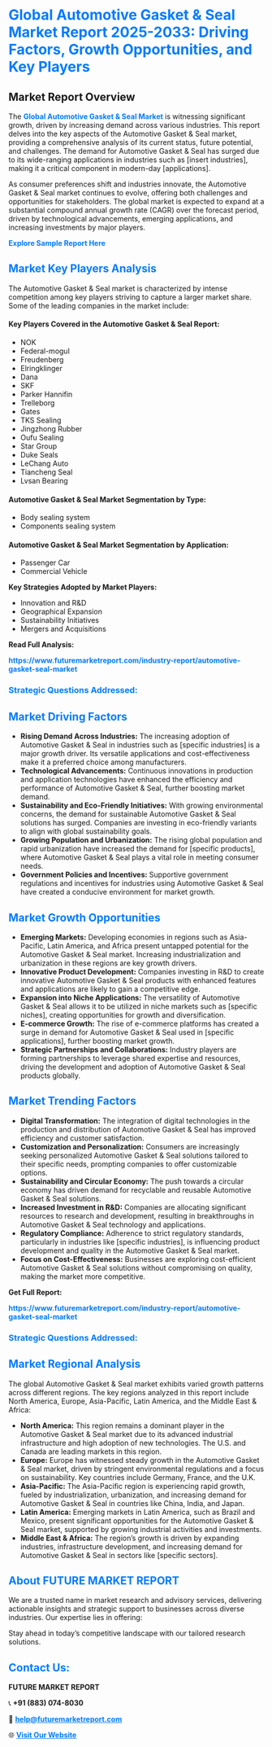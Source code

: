 <h1 style="color: #007BFF;">Global Automotive Gasket & Seal Market Report 2025-2033: Driving Factors, Growth Opportunities, and Key Players</h1>

<section id="overview">
<h2>Market Report Overview</h2>
<p>The <a href="https://www.futuremarketreport.com/industry-report/automotive-gasket-seal-market" style="color: #007BFF; text-decoration: none;"><strong>Global Automotive Gasket & Seal Market</strong></a> is witnessing significant growth, driven by increasing demand across various industries. This report delves into the key aspects of the Automotive Gasket & Seal market, providing a comprehensive analysis of its current status, future potential, and challenges. The demand for Automotive Gasket & Seal has surged due to its wide-ranging applications in industries such as [insert industries], making it a critical component in modern-day [applications].</p>
<p>As consumer preferences shift and industries innovate, the Automotive Gasket & Seal market continues to evolve, offering both challenges and opportunities for stakeholders. The global market is expected to expand at a substantial compound annual growth rate (CAGR) over the forecast period, driven by technological advancements, emerging applications, and increasing investments by major players.</p>
</section>

<section id="overview">
<p><a href="https://www.futuremarketreport.com/request-sample/reportId=98206" style="color: #007BFF; text-decoration: none;"><strong>Explore Sample Report Here</strong></a></p>
</section>

<section id="key-players">
<h2 style="color: #007BFF;">Market Key Players Analysis</h2>
<p>The Automotive Gasket & Seal market is characterized by intense competition among key players striving to capture a larger market share. Some of the leading companies in the market include:</p>
<h4>Key Players Covered in the Automotive Gasket & Seal Report:</h4>
<ul><li>NOK</li><li>Federal-mogul</li><li>Freudenberg</li><li>Elringklinger</li><li>Dana</li><li>SKF</li><li>Parker Hannifin</li><li>Trelleborg</li><li>Gates</li><li>TKS Sealing</li><li>Jingzhong Rubber</li><li>Oufu Sealing</li><li>Star Group</li><li>Duke Seals</li><li>LeChang Auto</li><li>Tiancheng Seal</li><li>Lvsan Bearing</li></ul>
<h4>Automotive Gasket & Seal Market Segmentation by Type:</h4>
<ul><li>Body sealing system</li><li>Components sealing system</li></ul>

<h4>Automotive Gasket & Seal Market Segmentation by Application:</h4>
<ul><li>Passenger Car</li><li>Commercial Vehicle</li></ul>
<p><strong>Key Strategies Adopted by Market Players:</strong></p>
<ul>
<li>Innovation and R&D</li>
<li>Geographical Expansion</li>
<li>Sustainability Initiatives</li>
<li>Mergers and Acquisitions</li>
</ul>
</section>

<section>
<p><strong>Read Full Analysis: </strong></p><a href="https://www.futuremarketreport.com/industry-report/automotive-gasket-seal-market" style="color: #007BFF; text-decoration: none;"><strong>https://www.futuremarketreport.com/industry-report/automotive-gasket-seal-market</strong></a>
<h3 style="color: #007BFF;">Strategic Questions Addressed:</h3>
</section>

<section id="driving-factors">
<h2 style="color: #007BFF;">Market Driving Factors</h2>
<ul>
<li><strong>Rising Demand Across Industries:</strong> The increasing adoption of Automotive Gasket & Seal in industries such as [specific industries] is a major growth driver. Its versatile applications and cost-effectiveness make it a preferred choice among manufacturers.</li>
<li><strong>Technological Advancements:</strong> Continuous innovations in production and application technologies have enhanced the efficiency and performance of Automotive Gasket & Seal, further boosting market demand.</li>
<li><strong>Sustainability and Eco-Friendly Initiatives:</strong> With growing environmental concerns, the demand for sustainable Automotive Gasket & Seal solutions has surged. Companies are investing in eco-friendly variants to align with global sustainability goals.</li>
<li><strong>Growing Population and Urbanization:</strong> The rising global population and rapid urbanization have increased the demand for [specific products], where Automotive Gasket & Seal plays a vital role in meeting consumer needs.</li>
<li><strong>Government Policies and Incentives:</strong> Supportive government regulations and incentives for industries using Automotive Gasket & Seal have created a conducive environment for market growth.</li>
</ul>
</section>

<section id="growth-opportunities">
<h2 style="color: #007BFF;">Market Growth Opportunities</h2>
<ul>
<li><strong>Emerging Markets:</strong> Developing economies in regions such as Asia-Pacific, Latin America, and Africa present untapped potential for the Automotive Gasket & Seal market. Increasing industrialization and urbanization in these regions are key growth drivers.</li>
<li><strong>Innovative Product Development:</strong> Companies investing in R&D to create innovative Automotive Gasket & Seal products with enhanced features and applications are likely to gain a competitive edge.</li>
<li><strong>Expansion into Niche Applications:</strong> The versatility of Automotive Gasket & Seal allows it to be utilized in niche markets such as [specific niches], creating opportunities for growth and diversification.</li>
<li><strong>E-commerce Growth:</strong> The rise of e-commerce platforms has created a surge in demand for Automotive Gasket & Seal used in [specific applications], further boosting market growth.</li>
<li><strong>Strategic Partnerships and Collaborations:</strong> Industry players are forming partnerships to leverage shared expertise and resources, driving the development and adoption of Automotive Gasket & Seal products globally.</li>
</ul>
</section>

<section id="trending-factors">
<h2 style="color: #007BFF;">Market Trending Factors</h2>
<ul>
<li><strong>Digital Transformation:</strong> The integration of digital technologies in the production and distribution of Automotive Gasket & Seal has improved efficiency and customer satisfaction.</li>
<li><strong>Customization and Personalization:</strong> Consumers are increasingly seeking personalized Automotive Gasket & Seal solutions tailored to their specific needs, prompting companies to offer customizable options.</li>
<li><strong>Sustainability and Circular Economy:</strong> The push towards a circular economy has driven demand for recyclable and reusable Automotive Gasket & Seal solutions.</li>
<li><strong>Increased Investment in R&D:</strong> Companies are allocating significant resources to research and development, resulting in breakthroughs in Automotive Gasket & Seal technology and applications.</li>
<li><strong>Regulatory Compliance:</strong> Adherence to strict regulatory standards, particularly in industries like [specific industries], is influencing product development and quality in the Automotive Gasket & Seal market.</li>
<li><strong>Focus on Cost-Effectiveness:</strong> Businesses are exploring cost-efficient Automotive Gasket & Seal solutions without compromising on quality, making the market more competitive.</li>
</ul>
</section>

<section>
<p><strong>Get Full Report: </strong></p><a href="https://www.futuremarketreport.com/industry-report/automotive-gasket-seal-market" style="color: #007BFF; text-decoration: none;"><strong>https://www.futuremarketreport.com/industry-report/automotive-gasket-seal-market</strong></a>
<h3 style="color: #007BFF;">Strategic Questions Addressed:</h3>
</section>


<section id="regional-analysis">
<h2 style="color: #007BFF;">Market Regional Analysis</h2>
<p>The global Automotive Gasket & Seal market exhibits varied growth patterns across different regions. The key regions analyzed in this report include North America, Europe, Asia-Pacific, Latin America, and the Middle East & Africa:</p>
<ul>
<li><strong>North America:</strong> This region remains a dominant player in the Automotive Gasket & Seal market due to its advanced industrial infrastructure and high adoption of new technologies. The U.S. and Canada are leading markets in this region.</li>
<li><strong>Europe:</strong> Europe has witnessed steady growth in the Automotive Gasket & Seal market, driven by stringent environmental regulations and a focus on sustainability. Key countries include Germany, France, and the U.K.</li>
<li><strong>Asia-Pacific:</strong> The Asia-Pacific region is experiencing rapid growth, fueled by industrialization, urbanization, and increasing demand for Automotive Gasket & Seal in countries like China, India, and Japan.</li>
<li><strong>Latin America:</strong> Emerging markets in Latin America, such as Brazil and Mexico, present significant opportunities for the Automotive Gasket & Seal market, supported by growing industrial activities and investments.</li>
<li><strong>Middle East & Africa:</strong> The region’s growth is driven by expanding industries, infrastructure development, and increasing demand for Automotive Gasket & Seal in sectors like [specific sectors].</li>
</ul>
</section>

<footer>
<h2 style="color: #007BFF;">About FUTURE MARKET REPORT</h2>
<p>We are a trusted name in market research and advisory services, delivering actionable insights and strategic support to businesses across diverse industries. Our expertise lies in offering:</p>

<p>Stay ahead in today’s competitive landscape with our tailored research solutions.</p>

<h2 style="color: #007BFF;">Contact Us:</h2>
<p><strong>FUTURE MARKET REPORT</strong></p>
<p>📞 <strong>+91 (883) 074-8030</strong></p>
<p>📧 <strong><a href="mailto:help@futuremarketreport.com" style="color: #007BFF;">help@futuremarketreport.com</a></strong></p>
<p>🌐 <strong><a href="https://www.futuremarketreport.com/" style="color: #007BFF;">Visit Our Website</a></strong></p>
</footer>